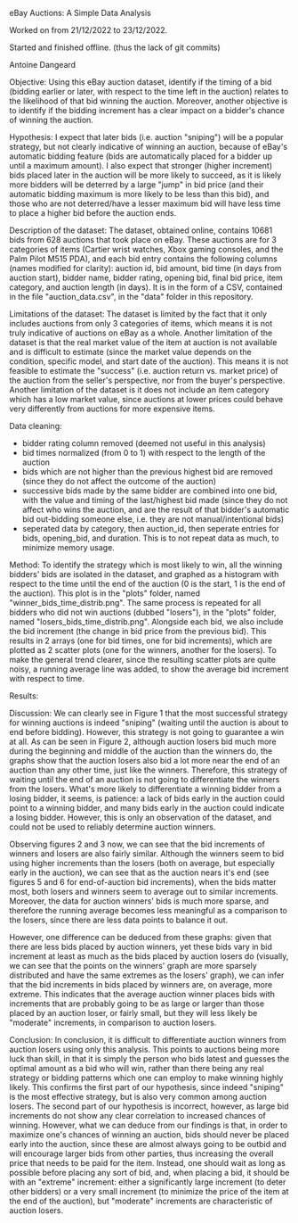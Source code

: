 eBay Auctions: A Simple Data Analysis

Worked on from 21/12/2022 to 23/12/2022.

Started and finished offline. (thus the lack of git commits)

Antoine Dangeard

Objective: Using this eBay auction dataset, identify if the timing of a bid (bidding earlier or later, with respect to the time left in the auction) relates to the likelihood of that bid winning the auction. Moreover, another objective is to identify if the bidding increment has a clear impact on a bidder's chance of winning the auction.

Hypothesis: I expect that later bids (i.e. auction "sniping") will be a popular strategy, but not clearly indicative of winning an auction, because of eBay's automatic bidding feature (bids are automatically placed for a bidder up until a maximum amount). I also expect that stronger (higher increment) bids placed later in the auction will be more likely to succeed, as it is likely more bidders will be deterred by a large "jump" in bid price (and their automatic bidding maximum is more likely to be less than this bid), and those who are not deterred/have a lesser maximum bid will have less time to place a higher bid before the auction ends.

Description of the dataset: The dataset, obtained online, contains 10681 bids from 628 auctions that took place on eBay. These auctions are for 3 categories of items (Cartier wrist watches, Xbox gaming consoles, and the Palm Pilot M515 PDA), and each bid entry contains the following columns (names modified for clarity): auction id, bid amount, bid time (in days from auction start), bidder name, bidder rating, opening bid, final bid price, item category, and auction length (in days). It is in the form of a CSV, contained in the file "auction_data.csv", in the "data" folder in this repository.

Limitations of the dataset: The dataset is limited by the fact that it only includes auctions from only 3 categories of items, which means it is not truly indicative of auctions on eBay as a whole. Another limitation of the dataset is that the real market value of the item at auction is not available and is difficult to estimate (since the market value depends on the condition, specific model, and start date of the auction). This means it is not feasible to estimate the "success" (i.e. auction return vs. market price) of the auction from the seller's perspective, nor from the buyer's perspective. Another limitation of the dataset is it does not include an item category which has a low market value, since auctions at lower prices could behave very differently from auctions for more expensive items.

Data cleaning:
- bidder rating column removed (deemed not useful in this analysis)
- bid times normalized (from 0 to 1) with respect to the length of the auction
- bids which are not higher than the previous highest bid are removed (since they do not affect the outcome of the auction)
- successive bids made by the same bidder are combined into one bid, with the value and timing of the last/highest bid made (since they do not affect who wins the auction, and are the result of that bidder's automatic bid out-bidding someone else, i.e. they are not manual/intentional bids)
- seperated data by category, then auction_id, then seperate entries for bids, opening_bid, and duration. This is to not repeat data as much, to minimize memory usage.

Method: To identify the strategy which is most likely to win, all the winning bidders' bids are isolated in the dataset, and graphed as a histogram with respect to the time until the end of the auction (0 is the start, 1 is the end of the auction). This plot is in the "plots" folder, named "winner_bids_time_distrib.png". The same process is repeated for all bidders who did not win auctions (dubbed "losers"), in the "plots" folder, named "losers_bids_time_distrib.png". Alongside each bid, we also include the bid increment (the change in bid price from the previous bid). This results in 2 arrays (one for bid times, one for bid increments), which are plotted as 2 scatter plots (one for the winners, another for the losers). To make the general trend clearer, since the resulting scatter plots are quite noisy, a running average line was added, to show the average bid increment with respect to time. 

Results:

Discussion: We can clearly see in Figure 1 that the most successful strategy for winning auctions is indeed "sniping" (waiting until the auction is about to end before bidding). However, this strategy is not going to guarantee a win at all. As can be seen in Figure 2, although auction losers bid much more during the beginning and middle of the auction than the winners do, the graphs show that the auction losers also bid a lot more near the end of an auction than any other time, just like the winners. Therefore, this strategy of waiting until the end of an auction is not going to differentiate the winners from the losers. What's more likely to differentiate a winning bidder from a losing bidder, it seems, is patience: a lack of bids early in the auction could point to a winning bidder, and many bids early in the auction could indicate a losing bidder. However, this is only an observation of the dataset, and could not be used to reliably determine auction winners.

Observing figures 2 and 3 now, we can see that the bid increments of winners and losers are also fairly similar. Although the winners seem to bid using higher increments than the losers (both on average, but especially early in the auction), we can see that as the auction nears it's end (see figures 5 and 6 for end-of-auction bid increments), when the bids matter most, both losers and winners seem to average out to similar increments. Moreover, the data for auction winners' bids is much more sparse, and therefore the running average becomes less meaningful as a comparison to the losers, since there are less data points to balance it out.

However, one difference can be deduced from these graphs: given that there are less bids placed by auction winners, yet these bids vary in bid increment at least as much as the bids placed by auction losers do (visually, we can see that the points on the winners' graph are more sparsely distributed and have the same extremes as the losers' graph), we can infer that the bid increments in bids placed by winners are, on average, more extreme. This indicates that the average auction winner places bids with increments that are probably going to be as large or larger than those placed by an auction loser, or fairly small, but they will less likely be "moderate" increments, in comparison to auction losers.


Conclusion: In conclusion, it is difficult to differentiate auction winners from auction losers using only this analysis. This points to auctions being more luck than skill, in that it is simply the person who bids latest and guesses the optimal amount as a bid who will win, rather than there being any real strategy or bidding patterns which one can employ to make winning highly likely. This confirms the first part of our hypothesis, since indeed "sniping" is the most effective strategy, but is also very common among auction losers. The second part of our hypothesis is incorrect, however, as large bid increments do not show any clear correlation to increased chances of winning. However, what we can deduce from our findings is that, in order to maximize one's chances of winning an auction, bids should never be placed early into the auction, since these are almost always going to be outbid and will encourage larger bids from other parties, thus increasing the overall price that needs to be paid for the item. Instead, one should wait as long as possible before placing any sort of bid, and, when placing a bid, it should be with an "extreme" increment: either a significantly large increment (to deter other bidders) or a very small increment (to minimize the price of the item at the end of the auction), but "moderate" increments are characteristic of auction losers.



